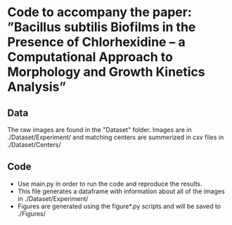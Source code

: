 # Code to accompany the paper: ”Bacillus subtilis Biofilms in the Presence of Chlorhexidine – a Computational Approach to Morphology and Growth Kinetics Analysis”

## Data 
The raw images are found in the "Dataset" folder.
Images are in ./Dataset/Experiment/ and matching centers are summerized in csv files in ./Dataset/Centers/

## Code
* Use main.py in order to run the code and reproduce the results.
* This file generates a dataframe with information about all of the images in ./Dataset/Experiment/
* Figures are generated using the figure*.py scripts and will be saved to ./Figures/
